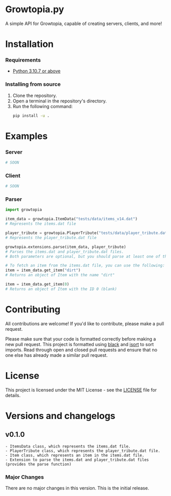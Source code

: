 # Growtopia.py
A simple API for Growtopia, capable of creating servers, clients, and more!

# Installation
### Requirements
- [Python 3.10.7 or above](https://www.python.org/downloads/)

### Installing from source
1. Clone the repository.
2. Open a terminal in the repository's directory.
3. Run the following command:
    ```bash
    pip install -u .
    ```

# Examples
### Server
```python
# SOON
```

### Client
```python
# SOON
```

### Parser
```python
import growtopia

item_data = growtopia.ItemData("tests/data/items_v14.dat") 
# Represents the items.dat file

player_tribute = growtopia.PlayerTribute("tests/data/player_tribute.dat") 
# Represents the player_tribute.dat file

growtopia.extensions.parse(item_data, player_tribute) 
# Parses the items.dat and player_tribute.dat files. 
# Both parameters are optional, but you should parse at least one of them.

# To fetch an item from the items.dat file, you can use the following:
item = item_data.get_item("dirt") 
# Returns an object of Item with the name "dirt"

item = item_data.get_item(0) 
# Returns an object of Item with the ID 0 (blank)
```


# Contributing
All contributions are welcome! If you'd like to contribute, please make a pull request.

Please make sure that your code is formatted correctly before making a new pull request. This project is formatted using [black](https://black.readthedocs.io/en/stable/) and [isort](https://pycqa.github.io/isort/) to sort imports. Read through open and closed pull requests and ensure that no one else has already made a similar pull request. 

# License
This project is licensed under the MIT License - see the [LICENSE](LICENSE) file for details.

# Versions and changelogs
## v0.1.0
    - ItemsData class, which represents the items.dat file.
    - PlayerTribute class, which represents the player_tribute.dat file.
    - Item class, which represents an item in the items.dat file.
    - Extension to parse the items.dat and player_tribute.dat files (provides the parse function)

### Major Changes
There are no major changes in this version. This is the initial release.    